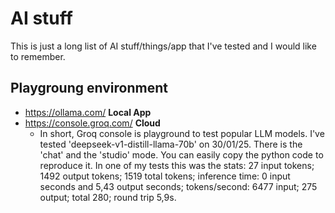 # AI stuff
This is just a long list of AI stuff/things/app that I've tested and I would like to remember.


## Playgroung environment
- https://ollama.com/ **Local App**
- https://console.groq.com/ **Cloud**
  - In short, Groq console is playground to test popular LLM models. I've tested 'deepseek-v1-distill-llama-70b' on 30/01/25. There is the 'chat' and the 'studio' mode. You can easily copy the python code to reproduce it. In one of my tests this was the stats: 27 input tokens; 1492 output tokens; 1519 total tokens; inference time: 0 input seconds and 5,43 output seconds; tokens/second: 6477 input; 275 output; total 280; round trip 5,9s.

